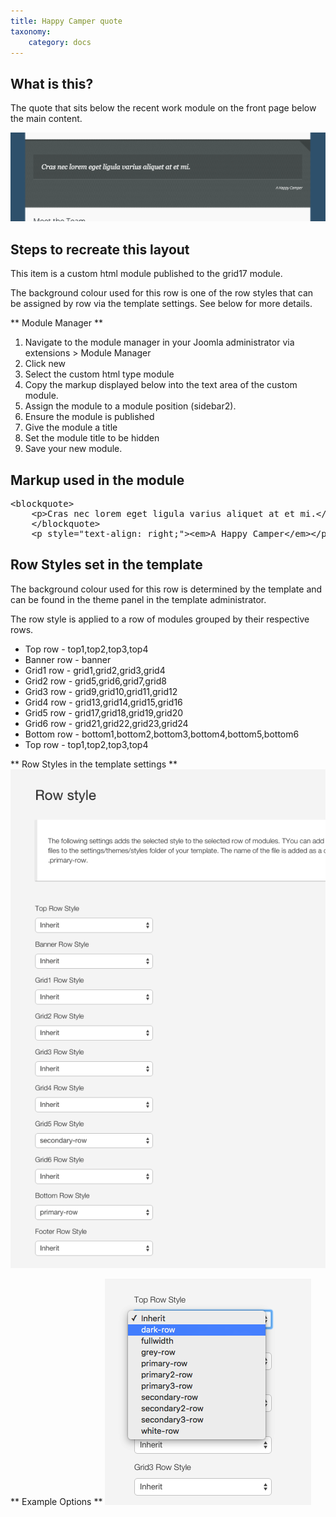 ```yaml
---
title: Happy Camper quote
taxonomy:
    category: docs
---
```


## What is this?
The quote that sits below the recent work module on the front page below the main content.

![Camper](/images/camper/camper.png)


## Steps to recreate this layout

This item is a custom html module published to the grid17 module. 

The background colour used for this row is one of the row styles that can be assigned by row via the template settings. See below for more details.

** Module Manager **
1. Navigate to the module manager in your Joomla administrator via extensions > Module Manager
2. Click new
3. Select the custom html type module
4. Copy the markup displayed below into the text area of the custom module.
5. Assign the module to a module position (sidebar2).
6. Ensure the module is published
7. Give the module a title
8. Set the module title to be hidden
9. Save your new module.

## Markup used in the module

<pre>&lt;blockquote>
	&lt;p>Cras nec lorem eget ligula varius aliquet at et mi.&lt;/p>
	&lt;/blockquote>
	&lt;p style="text-align: right;">&lt;em>A Happy Camper&lt;/em>&lt;/p>
</pre>

## Row Styles set in the template
The background colour used for this row is determined by the template and can be found in the theme panel in the template administrator.

The row style is applied to a row of modules grouped by their respective rows.

- Top row - top1,top2,top3,top4
- Banner row - banner
- Grid1 row - grid1,grid2,grid3,grid4
- Grid2 row - grid5,grid6,grid7,grid8
- Grid3 row - grid9,grid10,grid11,grid12
- Grid4 row - grid13,grid14,grid15,grid16
- Grid5 row - grid17,grid18,grid19,grid20
- Grid6 row - grid21,grid22,grid23,grid24
- Bottom row - bottom1,bottom2,bottom3,bottom4,bottom5,bottom6
- Top row - top1,top2,top3,top4

** Row Styles in the template settings **
![Row styles](/images/row-styles/row-style.png)

** Example Options **
![Row Style Options](/images/row-styles/row-style-options.png)